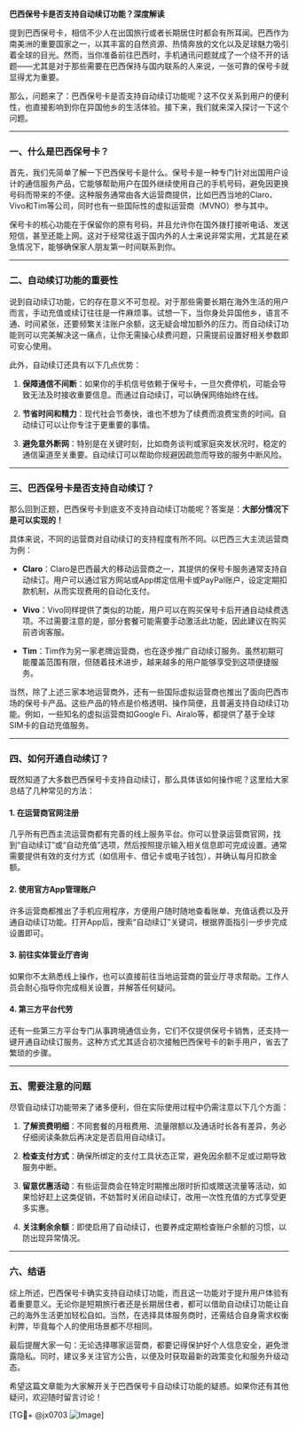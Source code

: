 **巴西保号卡是否支持自动续订功能？深度解读**

提到巴西保号卡，相信不少人在出国旅行或者长期居住时都会有所耳闻。巴西作为南美洲的重要国家之一，以其丰富的自然资源、热情奔放的文化以及足球魅力吸引着全球的目光。然而，当你准备前往巴西时，手机通讯问题就成了一个绕不开的话题——尤其是对于那些需要在巴西保持与国内联系的人来说，一张可靠的保号卡就显得尤为重要。

那么，问题来了：巴西保号卡是否支持自动续订功能呢？这不仅关系到用户的便利性，也直接影响到你在异国他乡的生活体验。接下来，我们就来深入探讨一下这个问题。

---

### 一、什么是巴西保号卡？

首先，我们先简单了解一下巴西保号卡是什么。保号卡是一种专门针对出国用户设计的通信服务产品，它能够帮助用户在国外继续使用自己的手机号码，避免因更换号码而带来的不便。这种服务通常由各大运营商提供，比如巴西当地的Claro、Vivo和Tim等公司，同时也有一些国际性的虚拟运营商（MVNO）参与其中。

保号卡的核心功能在于保留你的原有号码，并且允许你在国外拨打接听电话、发送短信，甚至还能上网。这对于经常往返于国内外的人士来说非常实用，尤其是在紧急情况下，能够确保家人朋友第一时间联系到你。

---

### 二、自动续订功能的重要性

说到自动续订功能，它的存在意义不可忽视。对于那些需要长期在海外生活的用户而言，手动充值或续订往往是一件麻烦事。试想一下，当你身处异国他乡，语言不通、时间紧张，还要频繁关注账户余额，这无疑会增加额外的压力。而自动续订功能则可以完美解决这一痛点，让你无需操心续费问题，只需提前设置好相关参数即可安心使用。

此外，自动续订还具有以下几点优势：

1. **保障通信不间断**：如果你的手机信号依赖于保号卡，一旦欠费停机，可能会导致无法及时接收重要信息。而通过自动续订，可以确保网络始终在线。
   
2. **节省时间和精力**：现代社会节奏快，谁也不想为了续费而浪费宝贵的时间。自动续订可以让你专注于更重要的事情。

3. **避免意外断网**：特别是在关键时刻，比如商务谈判或家庭突发状况时，稳定的通信渠道至关重要。自动续订可以帮助你规避因疏忽而导致的服务中断风险。

---

### 三、巴西保号卡是否支持自动续订？

那么回到正题，巴西保号卡到底支不支持自动续订功能呢？答案是：**大部分情况下是可以实现的！**

具体来说，不同的运营商对自动续订的支持程度有所不同。以巴西三大主流运营商为例：

- **Claro**：Claro是巴西最大的移动运营商之一，其提供的保号卡服务通常支持自动续订。用户可以通过官方网站或App绑定信用卡或PayPal账户，设定定期扣款机制，从而实现费用的自动化支付。
  
- **Vivo**：Vivo同样提供了类似的功能，用户可以在购买保号卡后开通自动续费选项。不过需要注意的是，部分套餐可能需要手动激活此功能，因此建议在购买前咨询客服。

- **Tim**：Tim作为另一家老牌运营商，也在逐步推广自动续订服务。虽然初期可能覆盖范围有限，但随着技术进步，越来越多的用户能够享受到这项便捷服务。

当然，除了上述三家本地运营商外，还有一些国际虚拟运营商也推出了面向巴西市场的保号卡产品。这些产品的特点是价格透明、操作简便，且普遍支持自动续订功能。例如，一些知名的虚拟运营商如Google Fi、Airalo等，都提供了基于全球SIM卡的自动充值服务。

---

### 四、如何开通自动续订？

既然知道了大多数巴西保号卡支持自动续订，那么具体该如何操作呢？这里给大家总结了几种常见的方法：

#### 1. 在运营商官网注册
几乎所有巴西主流运营商都有完善的线上服务平台。你可以登录运营商官网，找到“自动续订”或“自动充值”选项，然后按照提示输入相关信息即可完成设置。通常需要提供有效的支付方式（如信用卡、借记卡或电子钱包），并确认每月扣款金额。

#### 2. 使用官方App管理账户
许多运营商都推出了手机应用程序，方便用户随时随地查看账单、充值话费以及开通自动续订功能。打开App后，搜索“自动续订”关键词，根据界面指引一步步完成设置即可。

#### 3. 前往实体营业厅咨询
如果你不太熟悉线上操作，也可以直接前往当地运营商的营业厅寻求帮助。工作人员会耐心指导你完成相关设置，并解答任何疑问。

#### 4. 第三方平台代劳
还有一些第三方平台专门从事跨境通信业务，它们不仅提供保号卡销售，还支持一键开通自动续订服务。这种方式尤其适合初次接触巴西保号卡的新手用户，省去了繁琐的步骤。

---

### 五、需要注意的问题

尽管自动续订功能带来了诸多便利，但在实际使用过程中仍需注意以下几个方面：

1. **了解资费明细**：不同套餐的月租费用、流量限额以及通话时长各有差异，务必仔细阅读条款后再决定是否启用自动续订。

2. **检查支付方式**：确保所绑定的支付工具状态正常，避免因余额不足或过期导致服务中断。

3. **留意优惠活动**：有些运营商会在特定时期推出限时折扣或赠送流量等活动，如果恰好赶上这类促销，不妨暂时关闭自动续订，改用一次性充值的方式享受更多实惠。

4. **关注剩余余额**：即使启用了自动续订，也要养成定期检查账户余额的习惯，以防出现异常情况。

---

### 六、结语

综上所述，巴西保号卡确实支持自动续订功能，而且这一功能对于提升用户体验有着重要意义。无论你是短期旅行者还是长期居住者，都可以借助自动续订功能让自己的海外生活更加轻松自如。当然，在选择具体服务商时，还需结合自身需求权衡利弊，毕竟每个人的使用场景都不尽相同。

最后提醒大家一句：无论选择哪家运营商，都要记得保护好个人信息安全，避免泄露隐私。同时，建议多关注官方公告，以便及时获取最新的政策变化和服务升级动态。

希望这篇文章能为大家解开关于巴西保号卡自动续订功能的疑惑。如果你还有其他疑问，欢迎随时留言讨论！

[TG💪+ @jx0703 ![Image](https://github.com/user-attachments/assets/dbca1d08-cadb-493c-b0ec-ad6f7a83f270)]
